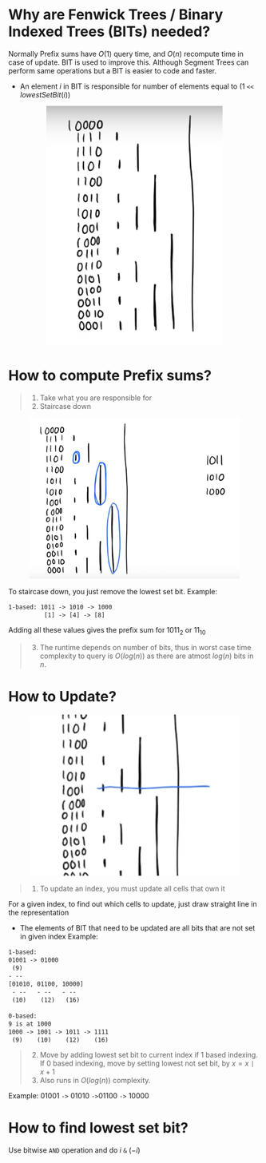 # Why are Fenwick Trees / Binary Indexed Trees (BITs) needed?
Normally Prefix sums have $O(1)$ query time, and $O(n)$ recompute time in case of update. BIT is used to improve this. Although Segment Trees can perform same operations but a BIT is easier to code and faster.

- An element $i$ in BIT is responsible for number of elements equal to $(1$ `<<`  $lowestSetBit(i))$

<p align="center">
  <img src="images/range.png" alt=""/>
</p>

# How to compute Prefix sums?

> 1. Take what you are responsible for
> 2. Staircase down

<p align="center">
  <img src="images/how.png" alt=""/>
</p>

To staircase down, you just remove the lowest set bit.
Example: 
```
1-based: 1011 -> 1010 -> 1000
          [1] -> [4] -> [8]
```
Adding all these values gives the prefix sum for $1011_{2}$ or $11_{10}$

> 3. The runtime depends on number of bits, thus in worst case time complexity to query is $O(log(n))$ as there are atmost $log(n)$ bits in $n$.

# How to Update?


<p align="center">
  <img src="images/line.png" alt=""/>
</p>

> 1. To update an index, you must update all cells that own it

For a given index, to find out which cells to update, just draw straight line in the representation

- The elements of BIT that need to be updated are all bits that are not set in given index
Example:
```
1-based:
01001 -> 01000
 (9)
- --
[01010, 01100, 10000] 
 - --   - --   - --
 (10)    (12)   (16)

0-based:
9 is at 1000
1000 -> 1001 -> 1011 -> 1111
 (9)    (10)    (12)    (16)
```

> 2. Move by adding lowest set bit to current index if 1 based indexing. If 0 based indexing, move by setting lowest not set bit, by $x = x$ `|` $x + 1$ 
> 3. Also runs in $O(log(n))$ complexity.

Example:
$01001$ `->` $01010$ `->`$01100$ `->` $10000$

# How to find lowest set bit?

Use bitwise `AND` operation and do $i$ `&` $(-i)$

